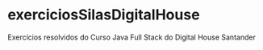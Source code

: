 # exerciciosSilasDigitalHouse
Exercícios resolvidos do Curso Java Full Stack do Digital House Santander
